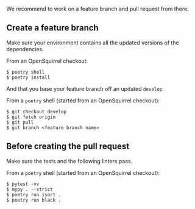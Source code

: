 We recommend to work on a feature branch and pull request from there.

## Create a feature branch

Make sure your environment contains all the updated versions of the dependencies.

From an OpenSquirrel checkout:

```
$ poetry shell
$ poetry install
```

And that you base your feature branch off an updated `develop`.

From a `poetry` shell (started from an OpenSquirrel checkout):

```
$ git checkout develop
$ git fetch origin
$ git pull
$ git branch <feature branch name>

```

## Before creating the pull request

Make sure the tests and the following linters pass.

From a `poetry` shell (started from an OpenSquirrel checkout):

```
$ pytest -vv
$ mypy . --strict
$ poetry run isort .
$ poetry run black .
```
